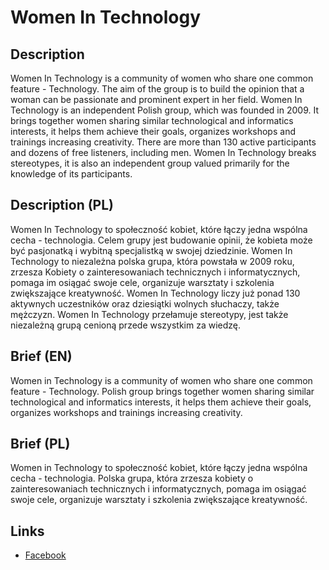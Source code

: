 Women In Technology
===================

Description
-----------
Women In Technology is a community of women who share one common feature - Technology. The aim of the group is to build the opinion that a woman can be passionate and prominent expert in her field. Women In Technology is an independent Polish group, which was founded in 2009. It brings together women sharing similar technological and informatics interests, it helps them achieve their goals, organizes workshops and trainings increasing creativity. There are more than 130 active participants and dozens of free listeners, including men.
Women In Technology breaks stereotypes, it is also an independent group valued primarily for the knowledge of its participants.


Description (PL)
----------------
Women In Technology to społeczność kobiet, które łączy jedna wspólna cecha - technologia. Celem grupy jest budowanie opinii, że kobieta może być pasjonatką i wybitną specjalistką w swojej dziedzinie. Women In Technology to niezależna polska grupa, która powstała w 2009 roku, zrzesza Kobiety o zainteresowaniach technicznych i informatycznych, pomaga im osiągać swoje cele, organizuje warsztaty i szkolenia zwiększające kreatywność. Women In Technology liczy już ponad 130 aktywnych uczestników oraz dziesiątki wolnych słuchaczy, także mężczyzn. Women In Technology przełamuje stereotypy, jest także niezależną grupą cenioną przede wszystkim za wiedzę.


Brief (EN)
----------
Women in Technology is a community of women who share one common feature - Technology. Polish group brings together women sharing similar technological and informatics interests, it helps them achieve their goals, organizes workshops and trainings increasing creativity.


Brief (PL)
----------
Women in Technology to społeczność kobiet, które łączy jedna wspólna cecha - technologia. Polska grupa, która zrzesza kobiety o zainteresowaniach technicznych i informatycznych, pomaga im osiągać swoje cele, organizuje warsztaty i szkolenia zwiększające kreatywność.


Links
-----
- [Facebook](https://www.facebook.com/WiTPoland)
